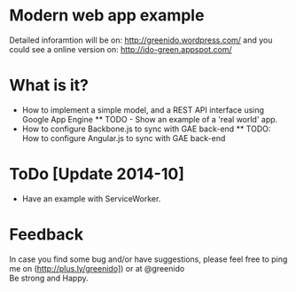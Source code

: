Modern web app example
======================
Detailed inforamtion will be on: http://greenido.wordpress.com/
and you could see a online version on: http://ido-green.appspot.com/

What is it?
===========

* How to implement a simple model, and a REST API interface using Google App Engine
  ** TODO - Show an example of a 'real world' app.
* How to configure Backbone.js to sync with GAE back-end
  ** TODO: How to configure Angular.js to sync with GAE back-end

ToDo [Update 2014-10]
====
* Have an example with ServiceWorker.

Feedback
========
In case you find some bug and/or have suggestions, please feel free to ping me on (http://plus.ly/greenido]) or at @greenido
<br>
Be strong and Happy.
